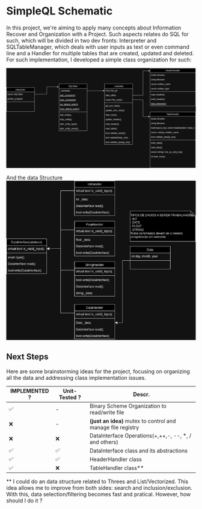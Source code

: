 # SimpleQL Schematic


In this project, we're aiming to apply many concepts about  Information Recover and Organization with a Project. Such aspects relates do SQL for such, which will be divided in two dev fronts: Interpreter and SQLTableManager, which deals with user inputs as text or even command line and a Handler for multiple tables that are created, updated and deleted. 
For such implementation, I developed a simple class organization for such: 

![SQLTable](img/SQLtable.png) 

And the data Structure
![SQLTable](img/dataInterface.png) 


## Next Steps

<!-- ### Ideas for _TableHandler_
1. A Class to File(making it more easier to read/write rows and collumns with the same pointer)[FileHandler]

2. A structure to deal with primary/secondary/n-ary keys, and TableHandler just intermediate the situation.
3. **Develop _delete_ after search is done.**
3. Busca pela chave primária (CPF)
4. Busca por chave secundaria - CIDADE por exemplo. 
    - implementa no começo sequencial.
5. Implenentação de Inserção/Remoção - logica e fisica.

 -->


Here are some brainstorming ideas for the project, focusing on organizing all the data and addressing class implementation issues.


|IMPLEMENTED ?| Unit-Tested ? | Descr.|
|-|-|-|
|✅| -| Binary Scheme Organization to read/write file|
|❌| -| **(just an idea)** mutex to control and manage file registry|
|❌|❌| DataInterface Operations(+,++,-, --, *, / and others)|
|✅|✅| DataInterface class and its abstractions|
|✅|✅| HeaderHandler class |
|✅|❌| TableHandler class**|


<!-- ✅ -->
<!-- ❌ -->

** I could do an data structure related to Threes and List/Vectorized. This idea allows me to improve from both sides: search and inclusion/exclusion. With this, data selection/filtering becomes fast and pratical. However, how should I do it ? 